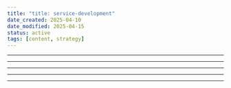 ```yaml
---
title: "title: service-development"
date_created: 2025-04-10
date_modified: 2025-04-15
status: active
tags: [content, strategy]
---
```


---

---

---

---

---


